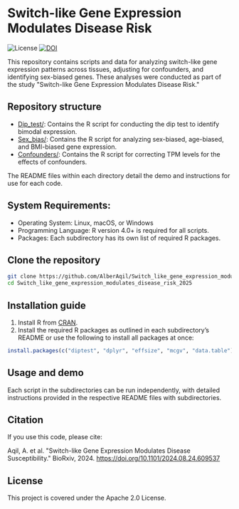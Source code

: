# Switch-like Gene Expression Modulates Disease Risk

![License](https://img.shields.io/badge/License-Apache%202.0-blue.svg)
[![DOI](https://img.shields.io/badge/DOI-10.5281%2Fzenodo.15270596-blue)](https://doi.org/10.5281/zenodo.15270596)

This repository contains scripts and data for analyzing switch-like gene expression patterns across tissues, adjusting for confounders, and identifying sex-biased genes. These analyses were conducted as part of the study "Switch-like Gene Expression Modulates Disease Risk." 

## Repository structure

- [Dip_test/](Dip_test/): Contains the R script for conducting the dip test to identify bimodal expression.
- [Sex_bias/](Sex_bias/): Contains the R script for analyzing sex-biased, age-biased, and BMI-biased gene expression.
- [Confounders/](Confounders/): Contains the R script for correcting TPM levels for the effects of confounders.


The README files within each directory detail the demo and instructions for use for each code.

## System Requirements:

- Operating System: Linux, macOS, or Windows
- Programming Language: R version 4.0+ is required for all scripts.
- Packages: Each subdirectory has its own list of required R packages.

## Clone the repository

```bash
git clone https://github.com/AlberAqil/Switch_like_gene_expression_modulates_disease_risk_2025.git
cd Switch_like_gene_expression_modulates_disease_risk_2025
```

## Installation guide

1. Install R from [CRAN](https://cran.r-project.org/).
2. Install the required R packages as outlined in each subdirectory’s README or use the following to install all packages at once:
```r
install.packages(c("diptest", "dplyr", "effsize", "mcgv", "data.table"))
```
## Usage and demo

Each script in the subdirectories can be run independently, with detailed instructions provided in the respective README files with subdirectories.

## Citation

If you use this code, please cite:

Aqil, A. et al. "Switch-like Gene Expression Modulates Disease Susceptibility." BioRxiv, 2024. https://doi.org/10.1101/2024.08.24.609537

## License
This project is covered under the Apache 2.0 License.
